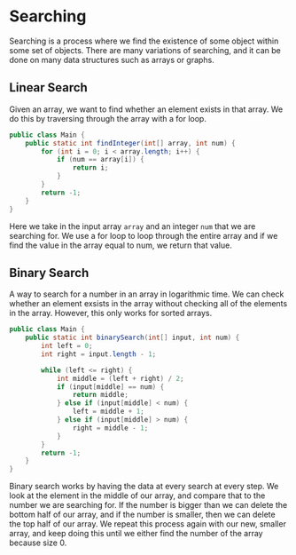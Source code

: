 # Searching

Searching is a process where we find the existence of some object within some set of objects. There are many variations of searching, and it can be done on many data structures such as arrays or graphs.

## Linear Search

Given an array, we want to find whether an element exists in that array. We do this by traversing through the array with a for loop.

```java
public class Main {
    public static int findInteger(int[] array, int num) {
        for (int i = 0; i < array.length; i++) {
            if (num == array[i]) {
                return i;
            }
        }
        return -1;
    }
}
```

Here we take in the input array `array` and an integer `num` that we are searching for. We use a for loop to loop through the entire array and if we find the value in the array equal to num, we return that value.

## Binary Search

A way to search for a number in an array in logarithmic time. We can check whether an element exsists in the array without checking all of the elements in the array. However, this only works for sorted arrays.

```java
public class Main {
    public static int binarySearch(int[] input, int num) {
        int left = 0;
        int right = input.length - 1;

        while (left <= right) {
            int middle = (left + right) / 2;
            if (input[middle] == num) {
                return middle;
            } else if (input[middle] < num) {
                left = middle + 1;
            } else if (input[middle] > num) {
                right = middle - 1;
            }
        }
        return -1;
    }
}
```

Binary search works by having the data at every search at every step. We look at the element in the middle of our array, and compare that to the number we are searching for. If the number is bigger than we can delete the bottom half of our array, and if the number is smaller, then we can delete the top half of our array. We repeat this process again with our new, smaller array, and keep doing this until we either find the number of the array because size 0.